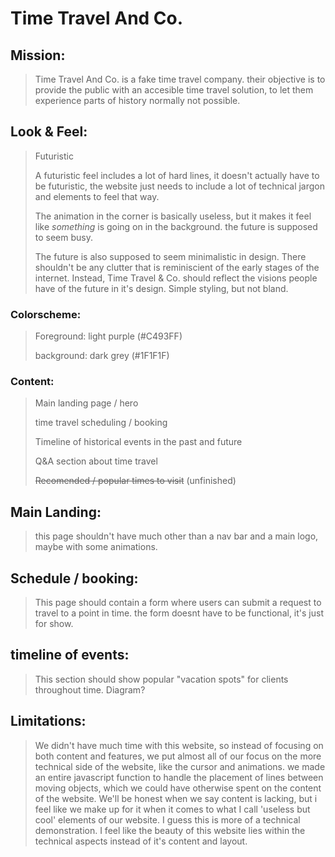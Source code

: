 # Time Travel And Co.

## Mission:
> Time Travel And Co. is a fake time travel company. their objective is to provide the public with an accesible time travel solution, to let them experience parts of history normally not possible.

## Look & Feel:
> Futuristic
> 
> A futuristic feel includes a lot of hard lines, it doesn't actually have to be futuristic, the website just needs to include a lot of technical jargon and elements to feel that way.
>
> The animation in the corner is basically useless, but it makes it feel like _something_ is going on in the background. the future is supposed to seem busy.
>
> The future is also supposed to seem minimalistic in design. There shouldn't be any clutter that is reminiscient of the early stages of the internet. Instead, Time Travel & Co. should reflect the visions people have of the future in it's design.
> Simple styling, but not bland.

### Colorscheme:
> Foreground: light purple (#C493FF)
> 
> background: dark grey (#1F1F1F)
>

### Content:
> Main landing page / hero
> 
> time travel scheduling / booking
>
> Timeline of historical events in the past and future
>
> Q&A section about time travel
>
> ~~Recomended / popular times to visit~~ (unfinished)

## Main Landing:
> this page shouldn't have much other than a nav bar and a main logo, maybe with some animations.

## Schedule / booking:
> This page should contain a form where users can submit a request to travel to a point in time. the form doesnt have to be functional, it's just for show. 

## timeline of events:
>This section should show popular "vacation spots" for clients throughout time. Diagram?

## Limitations:
> We didn't have much time with this website, so instead of focusing on both content and features, we put almost all of our focus on the more technical side of the website, like the cursor and animations. we made an entire javascript function to handle the placement of lines between moving objects, which we could have otherwise spent on the content of the website. We'll be honest when we say content is lacking, but i feel like we make up for it when it comes to what I call 'useless but cool' elements of our website. I guess this is more of a technical demonstration. I feel like the beauty of this website lies within the technical aspects instead of it's content and layout.